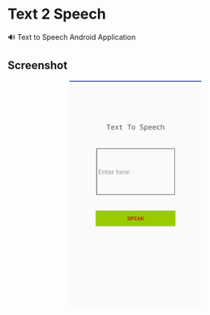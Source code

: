 # Text 2 Speech
🔊 Text to Speech Android Application

## Screenshot

<p align="center">
  <img width="260" height="450" src="Screenshot.png">
</p>
